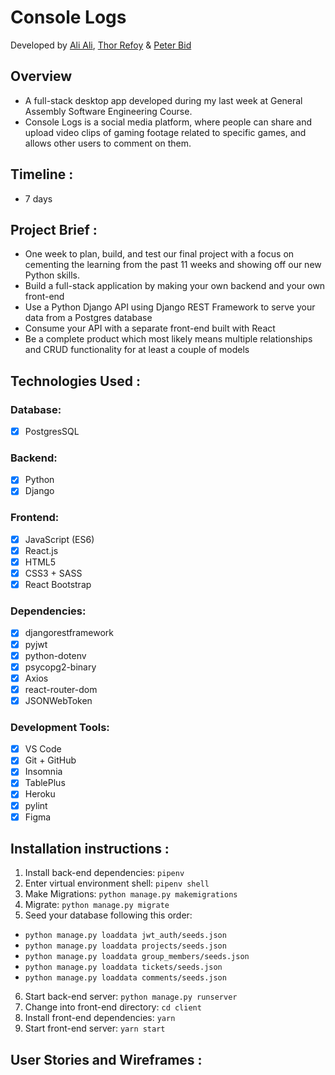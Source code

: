 # Console Logs
Developed by [Ali Ali](https://github.com/alibeniaminali), [Thor Refoy](https://github.com/thor-r) & [Peter Bid](https://github.com/PeterBid)

## Overview 
- A full-stack desktop app developed during my last week at General Assembly Software Engineering Course. 
- Console Logs is a social media platform, where people can share and upload video clips of gaming footage related to specific games, and allows other users to comment on them.

## Timeline :
- 7 days

## Project Brief :
- One week to plan, build, and test our final project with a focus on cementing the learning from the past 11 weeks and showing off our new Python skills.
- Build a full-stack application by making your own backend and your own front-end
- Use a Python Django API using Django REST Framework to serve your data from a Postgres database
- Consume your API with a separate front-end built with React
- Be a complete product which most likely means multiple relationships and CRUD functionality for at least a couple of models

## Technologies Used :
### Database:
- [x] PostgresSQL
### Backend:
- [x] Python
- [x] Django
### Frontend:
- [x] JavaScript (ES6)
- [x] React.js
- [x] HTML5
- [x] CSS3 + SASS
- [x] React Bootstrap
### Dependencies:
- [x] djangorestframework
- [x] pyjwt
- [x] python-dotenv
- [x] psycopg2-binary
- [x] Axios
- [x] react-router-dom
- [x] JSONWebToken
### Development Tools:
- [x] VS Code
- [x] Git + GitHub
- [x] Insomnia
- [x] TablePlus
- [x] Heroku
- [x] pylint
- [x] Figma

## Installation instructions :
1. Install back-end dependencies: `pipenv`
2. Enter virtual environment shell: `pipenv shell`
3. Make Migrations: `python manage.py makemigrations`
4. Migrate: `python manage.py migrate`
5. Seed your database following this order:
- `python manage.py loaddata jwt_auth/seeds.json`
- `python manage.py loaddata projects/seeds.json`
- `python manage.py loaddata group_members/seeds.json`
- `python manage.py loaddata tickets/seeds.json`
- `python manage.py loaddata comments/seeds.json`
6. Start back-end server: `python manage.py runserver`
7. Change into front-end directory: `cd client`
8. Install front-end dependencies: `yarn`
9. Start front-end server: `yarn start`

## User Stories and Wireframes :
